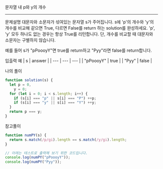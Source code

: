 문자열 내 p와 y의 개수

---

문제설명
대문자와 소문자가 섞여있는 문자열 s가 주어집니다. s에 'p'의 개수와 'y'의 개수를 비교해 같으면 True, 다르면 False를 return 하는 solution를 완성하세요. 'p', 'y' 모두 하나도 없는 경우는 항상 True를 리턴합니다. 단, 개수를 비교할 때 대문자와 소문자는 구별하지 않습니다.

예를 들어 s가 "pPoooyY"면 true를 return하고 "Pyy"라면 false를 return합니다.

입출력 예
| s | answer |
| --- | --- | --- |
| "pPoooyY" | true |
| "Pyy" | false |

나의 풀이

```javascript
function solution(s) {
  let p = 0,
    y = 0;
  for (let i = 0; i < s.length; i++) {
    if (s[i] === "p" || s[i] === "P") ++p;
    if (s[i] === "y" || s[i] === "Y") ++y;
  }
  return p === y;
}
```

참고풀이

```javascript
function numPY(s) {
  return s.match(/p/gi).length == s.match(/y/gi).length;
}

// 아래는 테스트로 출력해 보기 위한 코드입니다.
console.log(numPY("pPoooyY"));
console.log(numPY("Pyy"));
```
